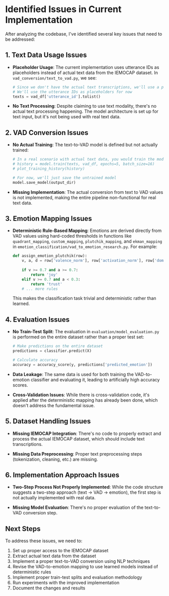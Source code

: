 # Identified Issues in Current Implementation

After analyzing the codebase, I've identified several key issues that need to be addressed:

## 1. Text Data Usage Issues

- **Placeholder Usage**: The current implementation uses utterance IDs as placeholders instead of actual text data from the IEMOCAP dataset. In `vad_conversion/text_to_vad.py`, we see:
  ```python
  # Since we don't have the actual text transcriptions, we'll use a pre-trained model approach
  # We'll use the utterance IDs as placeholders for now
  texts = vad_df['utterance_id'].tolist()
  ```

- **No Text Processing**: Despite claiming to use text modality, there's no actual text processing happening. The model architecture is set up for text input, but it's not being used with real text data.

## 2. VAD Conversion Issues

- **No Actual Training**: The text-to-VAD model is defined but not actually trained:
  ```python
  # In a real scenario with actual text data, you would train the model like this:
  # history = model.train(texts, vad_df, epochs=5, batch_size=16)
  # plot_training_history(history)
  
  # For now, we'll just save the untrained model
  model.save_model(output_dir)
  ```

- **Missing Implementation**: The actual conversion from text to VAD values is not implemented, making the entire pipeline non-functional for real text data.

## 3. Emotion Mapping Issues

- **Deterministic Rule-Based Mapping**: Emotions are derived directly from VAD values using hard-coded thresholds in functions like `quadrant_mapping`, `custom_mapping`, `plutchik_mapping`, and `ekman_mapping` in `emotion_classification/vad_to_emotion_research.py`. For example:
  ```python
  def assign_emotion_plutchik(row):
      v, a, d = row['valence_norm'], row['activation_norm'], row['dominance_norm']
      
      if v >= 0.7 and a >= 0.7:
          return 'joy'
      elif v >= 0.7 and a < 0.3:
          return 'trust'
      # ... more rules
  ```
  This makes the classification task trivial and deterministic rather than learned.

## 4. Evaluation Issues

- **No Train-Test Split**: The evaluation in `evaluation/model_evaluation.py` is performed on the entire dataset rather than a proper test set:
  ```python
  # Make predictions on the entire dataset
  predictions = classifier.predict(X)
  
  # Calculate accuracy
  accuracy = accuracy_score(y, predictions['predicted_emotion'])
  ```

- **Data Leakage**: The same data is used for both training the VAD-to-emotion classifier and evaluating it, leading to artificially high accuracy scores.

- **Cross-Validation Issues**: While there is cross-validation code, it's applied after the deterministic mapping has already been done, which doesn't address the fundamental issue.

## 5. Dataset Handling Issues

- **Missing IEMOCAP Integration**: There's no code to properly extract and process the actual IEMOCAP dataset, which should include text transcriptions.

- **Missing Data Preprocessing**: Proper text preprocessing steps (tokenization, cleaning, etc.) are missing.

## 6. Implementation Approach Issues

- **Two-Step Process Not Properly Implemented**: While the code structure suggests a two-step approach (text → VAD → emotion), the first step is not actually implemented with real data.

- **Missing Model Evaluation**: There's no proper evaluation of the text-to-VAD conversion step.

## Next Steps

To address these issues, we need to:

1. Set up proper access to the IEMOCAP dataset
2. Extract actual text data from the dataset
3. Implement a proper text-to-VAD conversion using NLP techniques
4. Revise the VAD-to-emotion mapping to use learned models instead of deterministic rules
5. Implement proper train-test splits and evaluation methodology
6. Run experiments with the improved implementation
7. Document the changes and results
